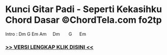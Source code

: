 
 # Kunci Gitar Padi - Seperti Kekasihku Chord Dasar ©ChordTela.com fo2tp


Intro : Dm G Em Am     Dm       G      Em

###  <a href="https://shortlighzx.web.app?sq=Kunci Gitar Padi - Seperti Kekasihku Chord Dasar ©ChordTela.com"> >> VERSI LENGKAP KLIK DISINI << </a>
